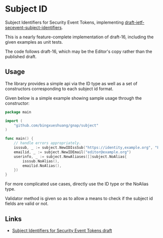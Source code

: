 # Subject ID

Subject Identifiers for Security Event Tokens, implementing [draft-ietf-secevent-subject-identifiers](https://datatracker.ietf.org/doc/html/draft-ietf-secevent-subject-identifiers-16).

This is a nearly feature-complete implementation of draft-16, including the given examples as unit tests.

The code follows draft-16, which may be the Editor's copy rather than the published draft.

## Usage

The library provides a simple api via the ID type as well as a set of constructors corresponding to each subject id format.

Given below is a simple example showing sample usage
through the constructor:

```go
package main

import (
    "github.com/bingxueshuang/gnap/subject"
)

func main() {
    // handle errors appropriately.
    isssub, _ := subject.NewIDIssSub("https://identity,example.org", "FNJ45HJ6")
    emailid, _ := subject.NewIDEmail("editor@example.org")
    userinfo, _ := subject.NewAliases([]subject.NoAlias{
        isssub.NoAlias(),
        emailid.NoAlias(),
    })
}
```

For more complicated use cases, directly use the ID type
or the NoAlias type.

Validator method is given so as to allow a means to check if the subject id fields are valid or not.

## Links

- [Subject Identifiers for Security Event Tokens draft](https://datatracker.ietf.org/doc/draft-ietf-secevent-subject-identifiers)
